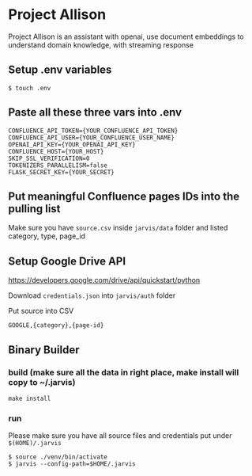# Project Allison
Project Allison is an assistant with openai, use document embeddings to understand domain knowledge, with streaming response


## Setup .env variables

    $ touch .env

## Paste all these three vars into .env

    CONFLUENCE_API_TOKEN={YOUR_CONFLUENCE_API_TOKEN}
    CONFLUENCE_API_USER={YOUR_CONFLUENCE_USER_NAME}
    OPENAI_API_KEY={YOUR_OPENAI_API_KEY}
    CONFLUENCE_HOST={YOUR_HOST}
    SKIP_SSL_VERIFICATION=0
    TOKENIZERS_PARALLELISM=false
    FLASK_SECRET_KEY={YOUR_SECRET}

## Put meaningful Confluence pages IDs into the pulling list
Make sure you have `source.csv` inside `jarvis/data` folder and listed category, type, page_id

## Setup Google Drive API
https://developers.google.com/drive/api/quickstart/python

Download `credentials.json` into `jarvis/auth` folder

Put source into CSV

    GOOGLE,{category},{page-id}

## Binary Builder
### build (make sure all the data in right place, make install will copy to ~/.jarvis)

    make install

### run
Please make sure you have all source files and credentials put under `$(HOME)/.jarvis`

    $ source ./venv/bin/activate
    $ jarvis --config-path=$HOME/.jarvis
